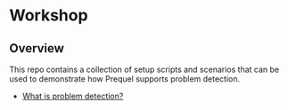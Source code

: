 # Workshop

## Overview

This repo contains a collection of setup scripts and scenarios that can be used to demonstrate how Prequel supports problem detection.

* [What is problem detection?](https://www.prequel.dev/blog-post/its-time-for-problem-detection)
